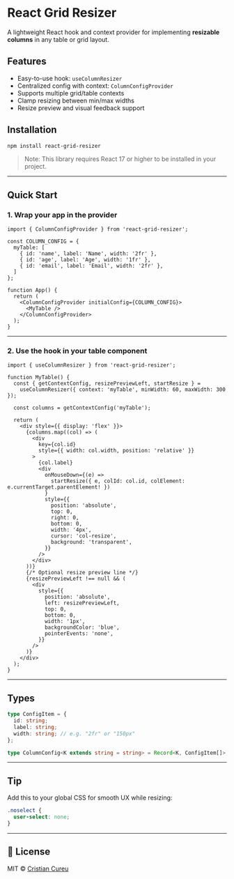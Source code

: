 # React Grid Resizer

A lightweight React hook and context provider for implementing **resizable columns** in any table or grid layout.

## Features

- Easy-to-use hook: `useColumnResizer`
- Centralized config with context: `ColumnConfigProvider`
- Supports multiple grid/table contexts
- Clamp resizing between min/max widths
- Resize preview and visual feedback support

## Installation

```bash
npm install react-grid-resizer
```

> Note: This library requires React 17 or higher to be installed in your project.

---

## Quick Start

### 1. Wrap your app in the provider

```tsx
import { ColumnConfigProvider } from 'react-grid-resizer';

const COLUMN_CONFIG = {
  myTable: [
    { id: 'name', label: 'Name', width: '2fr' },
    { id: 'age', label: 'Age', width: '1fr' },
    { id: 'email', label: 'Email', width: '2fr' },
  ]
};

function App() {
  return (
    <ColumnConfigProvider initialConfig={COLUMN_CONFIG}>
      <MyTable />
    </ColumnConfigProvider>
  );
}
```

---

### 2. Use the hook in your table component

```tsx
import { useColumnResizer } from 'react-grid-resizer';

function MyTable() {
  const { getContextConfig, resizePreviewLeft, startResize } =
    useColumnResizer({ context: 'myTable', minWidth: 60, maxWidth: 300 });

  const columns = getContextConfig('myTable');

  return (
    <div style={{ display: 'flex' }}>
      {columns.map((col) => (
        <div
          key={col.id}
          style={{ width: col.width, position: 'relative' }}
        >
          {col.label}
          <div
            onMouseDown={(e) =>
              startResize({ e, colId: col.id, colElement: e.currentTarget.parentElement! })
            }
            style={{
              position: 'absolute',
              top: 0,
              right: 0,
              bottom: 0,
              width: '4px',
              cursor: 'col-resize',
              background: 'transparent',
            }}
          />
        </div>
      ))}
      {/* Optional resize preview line */}
      {resizePreviewLeft !== null && (
        <div
          style={{
            position: 'absolute',
            left: resizePreviewLeft,
            top: 0,
            bottom: 0,
            width: '1px',
            backgroundColor: 'blue',
            pointerEvents: 'none',
          }}
        />
      )}
    </div>
  );
}
```

---

## Types

```ts
type ConfigItem = {
  id: string;
  label: string;
  width: string; // e.g. "2fr" or "150px"
};

type ColumnConfig<K extends string = string> = Record<K, ConfigItem[]>;
```

---

## Tip

Add this to your global CSS for smooth UX while resizing:

```css
.noselect {
  user-select: none;
}
```

---

## 📄 License

MIT © [Cristian Cureu](https://github.com/CristianCureu)
